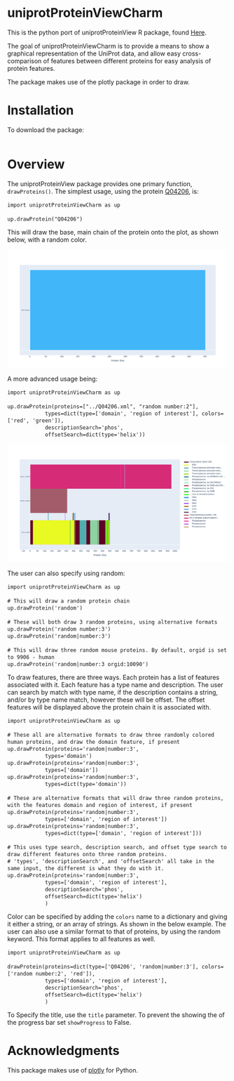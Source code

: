 # uniprotProteinViewCharm

This is the python port of uniprotProteinView R package, found [Here](https://github.com/zzaassaa2/uniprotProteinView).

The goal of uniprotProteinViewCharm is to provide a means to show a graphical representation of the UniProt data, and allow easy cross-comparison of features between different proteins for easy analysis of protein features.

The package makes use of the plotly package in order to draw.

# Installation

To download the package:

```

```

# Overview

The uniprotProteinView package provides one primary function, `drawProteins()`. The simplest usage, using the protein [Q04206](https://www.uniprot.org/uniprot/Q04206), is:

```
import uniprotProteinViewCharm as up

up.drawProtein("Q04206")
```

This will draw the base, main chain of the protein onto the plot, as shown below, with a random color.

<div><img src="extdata/basic_plot.png" alt="extdata/basic_plot"></div>

A more advanced usage being:

```
import uniprotProteinViewCharm as up

up.drawProtein(proteins=["../Q04206.xml", "random number:2"], 
            types=dict(type=['domain', 'region of interest'], colors=['red', 'green']), 
            descriptionSearch='phos', 
            offsetSearch=dict(type='helix'))
```

<div><img src="extdata/advance_plot.png" alt="extdata/advance_plot"></div>

The user can also specify using random:

```
import uniprotProteinViewCharm as up

# This will draw a random protein chain
up.drawProtein('random')

# These will both draw 3 random proteins, using alternative formats
up.drawProtein('random number:3')
up.drawProtein('random|number:3')

# This will draw three random mouse proteins. By default, orgid is set to 9906 - human
up.drawProtein('random|number:3 orgid:10090')
```

To draw features, there are three ways. Each protein has a list of features associated with it. Each feature has a type name and description. The user can search by match with type name, if the description contains a string, and/or by type name match, however these will be offset.
The offset features will be displayed above the protein chain it is associated with.

```
import uniprotProteinViewCharm as up

# These all are alternative formats to draw three randomly colored human proteins, and draw the domain feature, if present
up.drawProtein(proteins='random|number:3',
            types='domain')
up.drawProtein(proteins='random|number:3',
            types=['domain'])
up.drawProtein(proteins='random|number:3',
            types=dict(type='domain'))
            
# These are alternative formats that will draw three random proteins, with the features domain and region of interest, if present
up.drawProtein(proteins='random|number:3',
            types=['domain', 'region of interest'])
up.drawProtein(proteins='random|number:3',
            types=dict(type=['domain', 'region of interest']))
            
# This uses type search, description search, and offset type search to draw different features onto three random proteins.
# 'types', 'descriptionSearch', and 'offsetSearch' all take in the same input, the different is what they do with it.
up.drawProtein(proteins='random|number:3',
            types=['domain', 'region of interest'],
            descriptionSearch='phos',
            offsetSearch=dict(type='helix')
            )
```

Color can be specified by adding the `colors` name to a dictionary and giving it either a string, or an array of strings.
As shown in the below example. The user can also use a similar format to that of proteins, by using the random keyword. This format applies to all features as well.

```
import uniprotProteinViewCharm as up

drawProtein(proteins=dict(type=['Q04206', 'random|number:3'], colors=['random number:2', 'red']),
            types=['domain', 'region of interest'],
            descriptionSearch='phos',
            offsetSearch=dict(type='helix')
            )
```

To Specify the title, use the `title` parameter. To prevent the showing the of the progress bar set `showProgress` to False.

# Acknowledgments 

This package makes use of [plotly](https://plotly.com/python/) for Python.